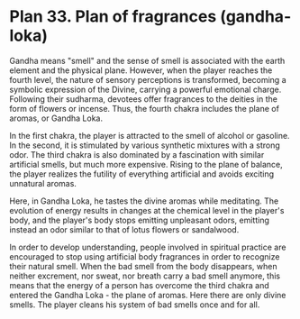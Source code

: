 # Plan 33. Plan of fragrances (gandha-loka)

Gandha means "smell" and the sense of smell is associated with the earth element and the physical plane. However, when the player reaches the fourth level, the nature of sensory perceptions is transformed, becoming a symbolic expression of the Divine, carrying a powerful emotional charge. Following their sudharma, devotees offer fragrances to the deities in the form of flowers or incense. Thus, the fourth chakra includes the plane of aromas, or Gandha Loka.

In the first chakra, the player is attracted to the smell of alcohol or gasoline. In the second, it is stimulated by various synthetic mixtures with a strong odor. The third chakra is also dominated by a fascination with similar artificial smells, but much more expensive. Rising to the plane of balance, the player realizes the futility of everything artificial and avoids exciting unnatural aromas.

Here, in Gandha Loka, he tastes the divine aromas while meditating. The evolution of energy results in changes at the chemical level in the player's body, and the player's body stops emitting unpleasant odors, emitting instead an odor similar to that of lotus flowers or sandalwood.

In order to develop understanding, people involved in spiritual practice are encouraged to stop using artificial body fragrances in order to recognize their natural smell. When the bad smell from the body disappears, when neither excrement, nor sweat, nor breath carry a bad smell anymore, this means that the energy of a person has overcome the third chakra and entered the Gandha Loka - the plane of aromas. Here there are only divine smells. The player cleans his system of bad smells once and for all.
